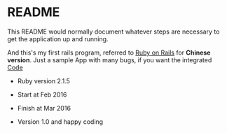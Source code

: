 README
==========================

This README would normally document whatever steps are necessary to get the application up and running.

And this's my first rails program, referred to [Ruby on Rails](http://railstutorial-china.org/book/) for **Chinese version**.
Just a sample App with many bugs, if you want the integrated [Code](https://github.com/mhartl/sample_app_3rd_edition)


* Ruby version 2.1.5

* Start at Feb 2016

* Finish at Mar 2016 

* Version 1.0 and happy coding

